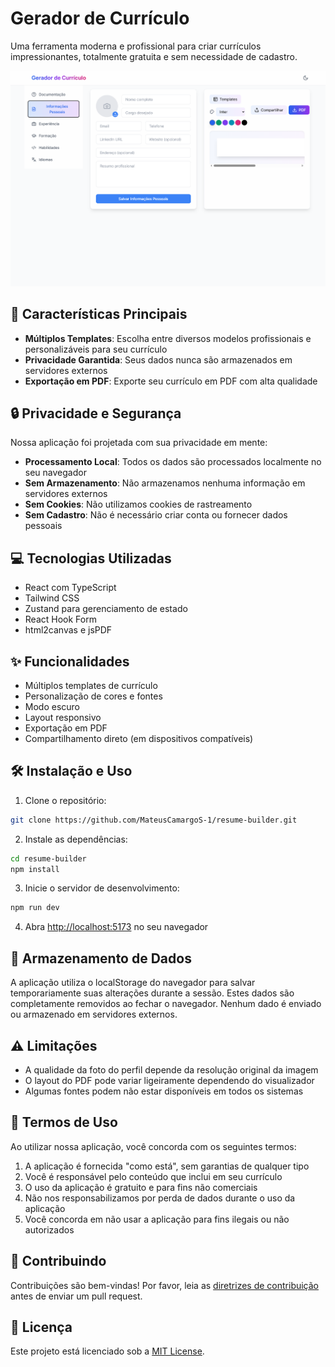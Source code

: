 # Gerador de Currículo

Uma ferramenta moderna e profissional para criar currículos impressionantes, totalmente gratuita e sem necessidade de cadastro.

![Gerador de Currículo](./src/assets/screeshot/screenshot.png)

## 🚀 Características Principais

- **Múltiplos Templates**: Escolha entre diversos modelos profissionais e personalizáveis para seu currículo
- **Privacidade Garantida**: Seus dados nunca são armazenados em servidores externos
- **Exportação em PDF**: Exporte seu currículo em PDF com alta qualidade

## 🔒 Privacidade e Segurança

Nossa aplicação foi projetada com sua privacidade em mente:

- **Processamento Local**: Todos os dados são processados localmente no seu navegador
- **Sem Armazenamento**: Não armazenamos nenhuma informação em servidores externos
- **Sem Cookies**: Não utilizamos cookies de rastreamento
- **Sem Cadastro**: Não é necessário criar conta ou fornecer dados pessoais

## 💻 Tecnologias Utilizadas

- React com TypeScript
- Tailwind CSS
- Zustand para gerenciamento de estado
- React Hook Form
- html2canvas e jsPDF

## ✨ Funcionalidades

- Múltiplos templates de currículo
- Personalização de cores e fontes
- Modo escuro
- Layout responsivo
- Exportação em PDF
- Compartilhamento direto (em dispositivos compatíveis)

## 🛠️ Instalação e Uso

1. Clone o repositório:
```bash
git clone https://github.com/MateusCamargoS-1/resume-builder.git
```

2. Instale as dependências:
```bash
cd resume-builder
npm install
```

3. Inicie o servidor de desenvolvimento:
```bash
npm run dev
```

4. Abra [http://localhost:5173](http://localhost:5173) no seu navegador

## 📱 Armazenamento de Dados

A aplicação utiliza o localStorage do navegador para salvar temporariamente suas alterações durante a sessão. Estes dados são completamente removidos ao fechar o navegador. Nenhum dado é enviado ou armazenado em servidores externos.

## ⚠️ Limitações

- A qualidade da foto do perfil depende da resolução original da imagem
- O layout do PDF pode variar ligeiramente dependendo do visualizador
- Algumas fontes podem não estar disponíveis em todos os sistemas

## 📄 Termos de Uso

Ao utilizar nossa aplicação, você concorda com os seguintes termos:

1. A aplicação é fornecida "como está", sem garantias de qualquer tipo
2. Você é responsável pelo conteúdo que inclui em seu currículo
3. O uso da aplicação é gratuito e para fins não comerciais
4. Não nos responsabilizamos por perda de dados durante o uso da aplicação
5. Você concorda em não usar a aplicação para fins ilegais ou não autorizados

## 🤝 Contribuindo

Contribuições são bem-vindas! Por favor, leia as [diretrizes de contribuição](CONTRIBUTING.md) antes de enviar um pull request.

## 📝 Licença

Este projeto está licenciado sob a [MIT License](LICENSE).
